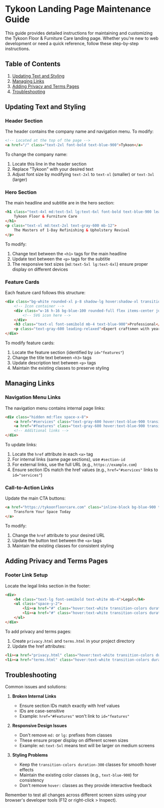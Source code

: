 # Tykoon Landing Page Maintenance Guide

This guide provides detailed instructions for maintaining and customizing the Tykoon Floor & Furniture Care landing page. Whether you're new to web development or need a quick reference, follow these step-by-step instructions.

## Table of Contents
1. [Updating Text and Styling](#updating-text-and-styling)
2. [Managing Links](#managing-links)
3. [Adding Privacy and Terms Pages](#adding-privacy-and-terms-pages)
4. [Troubleshooting](#troubleshooting)

## Updating Text and Styling

### Header Section
The header contains the company name and navigation menu. To modify:

```html
<!-- Located at the top of the page -->
<a href="/" class="text-2xl font-bold text-blue-900">Tykoon</a>
```

To change the company name:
1. Locate this line in the header section
2. Replace "Tykoon" with your desired text
3. Adjust font size by modifying `text-2xl` to `text-xl` (smaller) or `text-3xl` (larger)

### Hero Section
The main headline and subtitle are in the hero section:

```html
<h1 class="text-4xl md:text-5xl lg:text-6xl font-bold text-blue-900 leading-tight mb-6">
    Tykoon Floor & Furniture Care
</h1>
<p class="text-xl md:text-2xl text-gray-600 mb-12">
    The Masters of 1-Day Refinishing & Upholstery Revival
</p>
```

To modify:
1. Change text between the `<h1>` tags for the main headline
2. Update text between the `<p>` tags for the subtitle
3. The responsive text sizes (`md:text-5xl lg:text-6xl`) ensure proper display on different devices

### Feature Cards
Each feature card follows this structure:

```html
<div class="bg-white rounded-xl p-8 shadow-lg hover:shadow-xl transition-shadow duration-300">
    <!-- Icon container -->
    <div class="w-16 h-16 bg-blue-100 rounded-full flex items-center justify-center mb-6">
        <!-- SVG icon here -->
    </div>
    <h3 class="text-xl font-semibold mb-4 text-blue-900">Professional</h3>
    <p class="text-gray-600 leading-relaxed">Expert craftsmen with years of experience...</p>
</div>
```

To modify feature cards:
1. Locate the feature section (identified by `id="features"`)
2. Change the title text between `<h3>` tags
3. Update description text between `<p>` tags
4. Maintain the existing classes to preserve styling

## Managing Links

### Navigation Menu Links
The navigation menu contains internal page links:

```html
<div class="hidden md:flex space-x-8">
    <a href="#services" class="text-gray-600 hover:text-blue-900 transition-colors duration-300">Services</a>
    <a href="#features" class="text-gray-600 hover:text-blue-900 transition-colors duration-300">Features</a>
    <!-- Additional links -->
</div>
```

To update links:
1. Locate the `href` attribute in each `<a>` tag
2. For internal links (same page sections), use `#section-id`
3. For external links, use the full URL (e.g., `https://example.com`)
4. Ensure section IDs match the href values (e.g., `href="#services"` links to `id="services"`)

### Call-to-Action Links
Update the main CTA buttons:

```html
<a href="https://tykoonfloorcare.com" class="inline-block bg-blue-900 text-white px-8 py-4 rounded-full">
    Transform Your Space Today
</a>
```

To modify:
1. Change the `href` attribute to your desired URL
2. Update the button text between the `<a>` tags
3. Maintain the existing classes for consistent styling

## Adding Privacy and Terms Pages

### Footer Link Setup
Locate the legal links section in the footer:

```html
<div>
    <h4 class="text-lg font-semibold text-white mb-4">Legal</h4>
    <ul class="space-y-2">
        <li><a href="#" class="hover:text-white transition-colors duration-300">Privacy Policy</a></li>
        <li><a href="#" class="hover:text-white transition-colors duration-300">Terms of Service</a></li>
    </ul>
</div>
```

To add privacy and terms pages:
1. Create `privacy.html` and `terms.html` in your project directory
2. Update the href attributes:
```html
<li><a href="privacy.html" class="hover:text-white transition-colors duration-300">Privacy Policy</a></li>
<li><a href="terms.html" class="hover:text-white transition-colors duration-300">Terms of Service</a></li>
```

## Troubleshooting

Common issues and solutions:

1. **Broken Internal Links**
   - Ensure section IDs match exactly with href values
   - IDs are case-sensitive
   - Example: `href="#Features"` won't link to `id="features"`

2. **Responsive Design Issues**
   - Don't remove `md:` or `lg:` prefixes from classes
   - These ensure proper display on different screen sizes
   - Example: `md:text-5xl` means text will be larger on medium screens

3. **Styling Problems**
   - Keep the `transition-colors duration-300` classes for smooth hover effects
   - Maintain the existing color classes (e.g., `text-blue-900`) for consistency
   - Don't remove `hover:` classes as they provide interactive feedback

Remember to test all changes across different screen sizes using your browser's developer tools (F12 or right-click > Inspect).